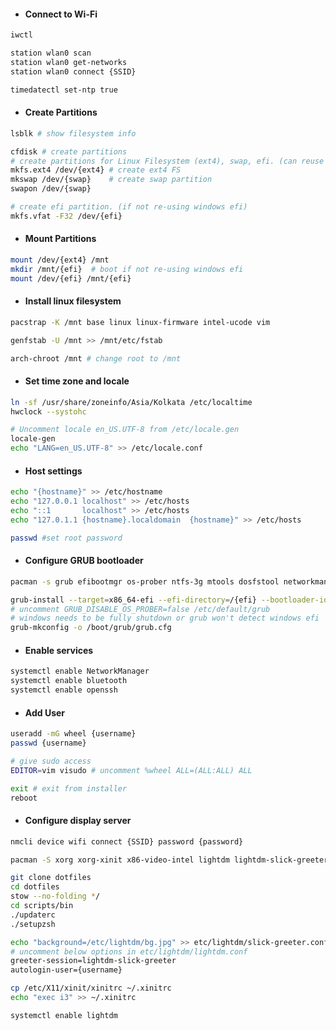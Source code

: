 - #### **Connect to Wi-Fi**

```bash
iwctl

station wlan0 scan
station wlan0 get-networks
station wlan0 connect {SSID}

timedatectl set-ntp true
```

- #### **Create Partitions**

```bash
lsblk # show filesystem info

cfdisk # create partitions
# create partitions for Linux Filesystem (ext4), swap, efi. (can reuse windows efi)
mkfs.ext4 /dev/{ext4} # create ext4 FS
mkswap /dev/{swap}    # create swap partition
swapon /dev/{swap}

# create efi partition. (if not re-using windows efi)
mkfs.vfat -F32 /dev/{efi}
```

- #### **Mount Partitions**

```bash
mount /dev/{ext4} /mnt
mkdir /mnt/{efi}  # boot if not re-using windows efi
mount /dev/{efi} /mnt/{efi}
```

- #### **Install linux filesystem**

```bash
pacstrap -K /mnt base linux linux-firmware intel-ucode vim

genfstab -U /mnt >> /mnt/etc/fstab

arch-chroot /mnt # change root to /mnt
```

- #### **Set time zone and locale**

```bash
ln -sf /usr/share/zoneinfo/Asia/Kolkata /etc/localtime
hwclock --systohc

# Uncomment locale en_US.UTF-8 from /etc/locale.gen
locale-gen
echo "LANG=en_US.UTF-8" >> /etc/locale.conf
```

- #### **Host settings**

```bash
echo "{hostname}" >> /etc/hostname
echo "127.0.0.1	localhost" >> /etc/hosts
echo "::1		localhost" >> /etc/hosts
echo "127.0.1.1	{hostname}.localdomain	{hostname}" >> /etc/hosts

passwd #set root password
```

- #### **Configure GRUB bootloader**

```bash
pacman -s grub efibootmgr os-prober ntfs-3g mtools dosfstool networkmanager network-manager-applet wpa_supplicant wireless_tools dialog base-devel linux-headers git openssh bluez bluez-utils blueman pulse-audio pulseaudio-bluetooth xdg-user-dirs xdg-user-dirs-gtk

grub-install --target=x86_64-efi --efi-directory=/{efi} --bootloader-id=GRUB
# uncomment GRUB_DISABLE_OS_PROBER=false /etc/default/grub
# windows needs to be fully shutdown or grub won't detect windows efi
grub-mkconfig -o /boot/grub/grub.cfg
```

- #### **Enable services**

```bash
systemctl enable NetworkManager
systemctl enable bluetooth
systemctl enable openssh
```

- #### **Add User**

```bash
useradd -mG wheel {username}
passwd {username}

# give sudo access
EDITOR=vim visudo # uncomment %wheel ALL=(ALL:ALL) ALL

exit # exit from installer
reboot
```

- #### **Configure display server**

```bash
nmcli device wifi connect {SSID} password {password}

pacman -S xorg xorg-xinit x86-video-intel lightdm lightdm-slick-greeter stow alacritty i3wm i3lock

git clone dotfiles
cd dotfiles
stow --no-folding */
cd scripts/bin
./updaterc
./setupzsh

echo "background=/etc/lightdm/bg.jpg" >> etc/lightdm/slick-greeter.conf
# uncomment below options in etc/lightdm/lightdm.conf
greeter-session=lightdm-slick-greeter
autologin-user={username}

cp /etc/X11/xinit/xinitrc ~/.xinitrc
echo "exec i3" >> ~/.xinitrc

systemctl enable lightdm
```
